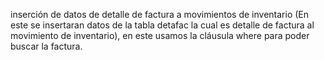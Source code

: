 inserción de datos de detalle de factura a movimientos de inventario (En este se insertaran datos de la tabla detafac la cual es detalle de factura al movimiento de inventario), en este usamos la cláusula where para poder buscar la factura.
